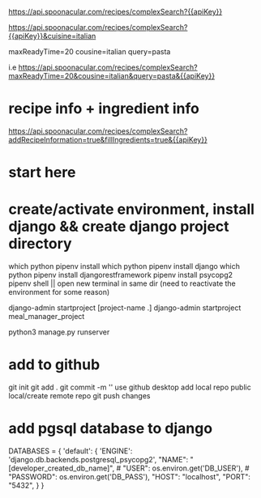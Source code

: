 https://api.spoonacular.com/recipes/complexSearch?{{apiKey}}


https://api.spoonacular.com/recipes/complexSearch?{{apiKey}}&cuisine=italian




maxReadyTime=20
cousine=italian
query=pasta

i.e
https://api.spoonacular.com/recipes/complexSearch?maxReadyTime=20&cousine=italian&query=pasta&{{apiKey}}

# recipe info + ingredient info 
https://api.spoonacular.com/recipes/complexSearch?addRecipeInformation=true&fillIngredients=true&{{apiKey}}


# start here

# create/activate environment, install django && create django project directory

which python
pipenv install 
which python
pipenv install django
which python
pipenv install djangorestframework
pipenv install psycopg2  
pipenv shell || open new terminal in same dir (need to reactivate the environment for some reason)

django-admin startproject [project-name .]
    django-admin startproject meal_manager_project 

python3 manage.py runserver

# add to github
git init
git add .
git commit -m ''
use github desktop 
        add local repo
        public local/create remote repo
git push changes


# add pgsql database to django



DATABASES = {
    'default': {
        'ENGINE': 'django.db.backends.postgresql_psycopg2',
        "NAME": "[developer_created_db_name]",
        # "USER": os.environ.get('DB_USER'),
        # "PASSWORD": os.environ.get('DB_PASS'),
        "HOST": "localhost",
        "PORT": "5432",
    }
}
